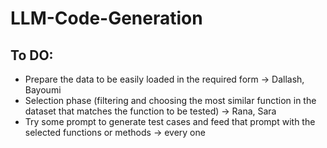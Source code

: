 # LLM-Code-Generation

## To DO:

- Prepare the data to be easily loaded in the required form -> Dallash, Bayoumi
- Selection phase (filtering and choosing the most similar function in the dataset that matches the function to be tested) -> Rana, Sara
- Try some prompt to generate test cases and feed that prompt with the selected functions or methods -> every one
